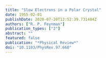 ```yaml
---
title: "Slow Electrons in a Polar Crystal"
date: 1955-02-01
publishDate: 2020-07-20T12:52:39.731484Z
authors: ["R. P. Feynman"]
publication_types: ["2"]
abstract: ""
featured: false
publication: "*Physical Review*"
doi: "10.1103/PhysRev.97.660"
---
```


